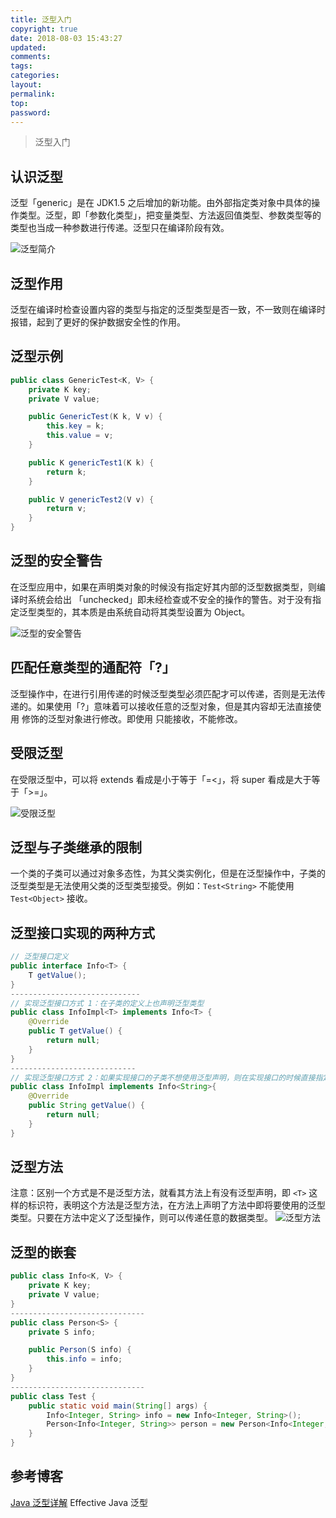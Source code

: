 ```yaml
---
title: 泛型入门
copyright: true
date: 2018-08-03 15:43:27
updated:
comments:
tags:
categories:
layout:
permalink:
top:
password:
---
```


<blockquote class="blockquote-center"> 泛型入门 </blockquote>

<!-- more -->

## 认识泛型
泛型「generic」是在 JDK1.5 之后增加的新功能。由外部指定类对象中具体的操作类型。泛型，即「参数化类型」，把变量类型、方法返回值类型、参数类型等的类型也当成一种参数进行传递。泛型只在编译阶段有效。

![泛型简介](/upload_image/Generic.png "泛型简介")

## 泛型作用
泛型在编译时检查设置内容的类型与指定的泛型类型是否一致，不一致则在编译时报错，起到了更好的保护数据安全性的作用。

## 泛型示例
```java
public class GenericTest<K, V> {
    private K key;
    private V value;

    public GenericTest(K k, V v) {
        this.key = k;
        this.value = v;
    }

    public K genericTest1(K k) {
        return k;
    }

    public V genericTest2(V v) {
        return v;
    }
}
```

## 泛型的安全警告

在泛型应用中，如果在声明类对象的时候没有指定好其内部的泛型数据类型，则编译时系统会给出 「unchecked」即未经检查或不安全的操作的警告。对于没有指定泛型类型的，其本质是由系统自动将其类型设置为 Object。

![泛型的安全警告](/upload_image/UncheckedWarning.png "泛型的安全警告")

## 匹配任意类型的通配符「?」
泛型操作中，在进行引用传递的时候泛型类型必须匹配才可以传递，否则是无法传递的。如果使用「?」意味着可以接收任意的泛型对象，但是其内容却无法直接使用 <?> 修饰的泛型对象进行修改。即使用 <?> 只能接收，不能修改。

## 受限泛型
在受限泛型中，可以将 extends 看成是小于等于「=<」，将 super 看成是大于等于「>=」。

![受限泛型](/upload_image/LimitedGeneric.png "受限泛型")

## 泛型与子类继承的限制
一个类的子类可以通过对象多态性，为其父类实例化，但是在泛型操作中，子类的泛型类型是无法使用父类的泛型类型接受。例如：`Test<String>` 不能使用 `Test<Object>` 接收。

## 泛型接口实现的两种方式
```java
// 泛型接口定义
public interface Info<T> {
    T getValue();
}
-----------------------------
// 实现泛型接口方式 1：在子类的定义上也声明泛型类型
public class InfoImpl<T> implements Info<T> {
    @Override
    public T getValue() {
        return null;
    }
}
----------------------------
// 实现泛型接口方式 2：如果实现接口的子类不想使用泛型声明，则在实现接口的时候直接指定好其具体的操作类型
public class InfoImpl implements Info<String>{
    @Override
    public String getValue() {
        return null;
    }
}
```

## 泛型方法
注意：区别一个方式是不是泛型方法，就看其方法上有没有泛型声明，即 `<T>` 这样的标识符，表明这个方法是泛型方法，在方法上声明了方法中即将要使用的泛型类型。只要在方法中定义了泛型操作，则可以传递任意的数据类型。
![泛型方法](/upload_image/GenericMethod.png "泛型方法")

## 泛型的嵌套
```java
public class Info<K, V> {
    private K key;
    private V value;
}
------------------------------
public class Person<S> {
    private S info;

    public Person(S info) {
        this.info = info;
    }
}
------------------------------
public class Test {
    public static void main(String[] args) {
        Info<Integer, String> info = new Info<Integer, String>();
        Person<Info<Integer, String>> person = new Person<Info<Integer, String>>(info);
    }
}
```

## 参考博客
[Java 泛型详解](https://blog.csdn.net/s10461/article/details/53941091)
Effective Java 泛型
